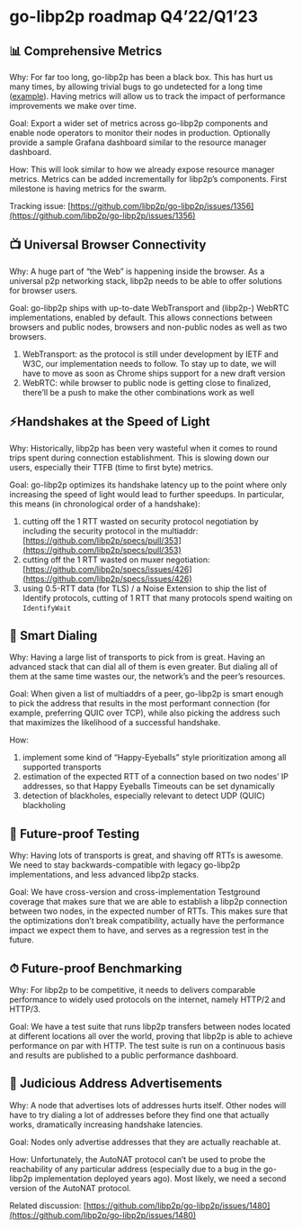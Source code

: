 # go-libp2p roadmap Q4’22/Q1’23

## 📊 Comprehensive Metrics

Why: For far too long, go-libp2p has been a black box. This has hurt us many times, by allowing trivial bugs to go undetected for a long time ([example](https://github.com/ipfs/kubo/pull/8750)). Having metrics will allow us to track the impact of performance improvements we make over time.

Goal: Export a wider set of metrics across go-libp2p components and enable node operators to monitor their nodes in production. Optionally provide a sample Grafana dashboard similar to the resource manager dashboard.

How: This will look similar to how we already expose resource manager metrics. Metrics can be added incrementally for libp2p’s components. First milestone is having metrics for the swarm.

Tracking issue: [https://github.com/libp2p/go-libp2p/issues/1356](https://github.com/libp2p/go-libp2p/issues/1356)

## 📺 Universal Browser Connectivity

Why: A huge part of “the Web” is happening inside the browser. As a universal p2p networking stack, libp2p needs to be able to offer solutions for browser users.

Goal: go-libp2p ships with up-to-date WebTransport and (libp2p-) WebRTC implementations, enabled by default. This allows connections between browsers and public nodes, browsers and non-public nodes as well as two browsers.

1. WebTransport: as the protocol is still under development by IETF and W3C, our implementation needs to follow. To stay up to date, we will have to move as soon as Chrome ships support for a new draft version
2. WebRTC: while browser to public node is getting close to finalized, there’ll be a push to make the other combinations work as well

## ⚡️Handshakes at the Speed of Light

Why: Historically, libp2p has been very wasteful when it comes to round trips spent during connection establishment. This is slowing down our users, especially their TTFB (time to first byte) metrics.

Goal: go-libp2p optimizes its handshake latency up to the point where only increasing the speed of light would lead to further speedups. In particular, this means (in chronological order of a handshake):

1. cutting off the 1 RTT wasted on security protocol negotiation by including the security protocol in the multiaddr: [https://github.com/libp2p/specs/pull/353](https://github.com/libp2p/specs/pull/353)
2. cutting off the 1 RTT wasted on muxer negotiation: [https://github.com/libp2p/specs/issues/426](https://github.com/libp2p/specs/issues/426)
3. using 0.5-RTT data (for TLS) / a Noise Extension to ship the list of Identify protocols, cutting of 1 RTT that many protocols spend waiting on `IdentifyWait`

## 🧠 Smart Dialing

Why: Having a large list of transports to pick from is great. Having an advanced stack that can dial all of them is even greater. But dialing all of them at the same time wastes our, the network’s and the peer’s resources. 

Goal: When given a list of multiaddrs of a peer, go-libp2p is smart enough to pick the address that results in the most performant connection (for example, preferring QUIC over TCP), while also picking the address such that maximizes the likelihood of a successful handshake.

How:

1. implement some kind of “Happy-Eyeballs” style prioritization among all supported transports
2. estimation of the expected RTT of a connection based on two nodes’ IP addresses, so that Happy Eyeballs Timeouts can be set dynamically
3. detection of blackholes, especially relevant to detect UDP (QUIC) blackholing

## 🧪 Future-proof Testing

Why: Having lots of transports is great, and shaving off RTTs is awesome. We need to stay backwards-compatible with legacy go-libp2p implementations, and less advanced libp2p stacks.

Goal: We have cross-version and cross-implementation Testground coverage that makes sure that we are able to establish a libp2p connection between two nodes, in the expected number of RTTs. This makes sure that the optimizations don’t break compatibility, actually have the performance impact we expect them to have, and serves as a regression test in the future.

## ⏱ Future-proof Benchmarking

Why: For libp2p to be competitive, it needs to delivers comparable performance to widely used protocols on the internet, namely HTTP/2 and HTTP/3.

Goal: We have a test suite that runs libp2p transfers between nodes located at different locations all over the world, proving that libp2p is able to achieve performance on par with HTTP. The test suite is run on a continuous basis and results are published to a public performance dashboard.

## 📢 Judicious Address Advertisements

Why: A node that advertises lots of addresses hurts itself. Other nodes will have to try dialing a lot of addresses before they find one that actually works, dramatically increasing handshake latencies.

Goal: Nodes only advertise addresses that they are actually reachable at.

How: Unfortunately, the AutoNAT protocol can’t be used to probe the reachability of any particular address (especially due to a bug in the go-libp2p implementation deployed years ago). Most likely, we need a second version of the AutoNAT protocol.

Related discussion: [https://github.com/libp2p/go-libp2p/issues/1480](https://github.com/libp2p/go-libp2p/issues/1480)
